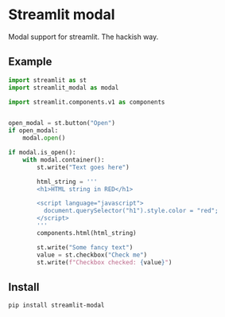 # Streamlit modal

Modal support for streamlit. The hackish way.

## Example

```python
import streamlit as st
import streamlit_modal as modal

import streamlit.components.v1 as components


open_modal = st.button("Open")
if open_modal:
    modal.open()

if modal.is_open():
    with modal.container():
        st.write("Text goes here")

        html_string = '''
        <h1>HTML string in RED</h1>

        <script language="javascript">
          document.querySelector("h1").style.color = "red";
        </script>
        '''
        components.html(html_string)

        st.write("Some fancy text")
        value = st.checkbox("Check me")
        st.write(f"Checkbox checked: {value}")
```

## Install

```shell script
pip install streamlit-modal
```
